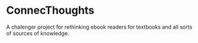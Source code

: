 # ConnecThoughts
A chalenger project for rethinking ebook readers for textbooks and all sorts of sources of knowledge.
